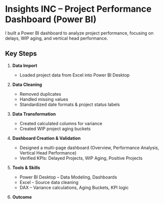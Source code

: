 # Insights INC – Project Performance Dashboard (Power BI)

I built a Power BI dashboard to analyze project performance, focusing on delays, WIP aging, and vertical head performance.

## Key Steps

1. **Data Import**  
   - Loaded project data from Excel into Power BI Desktop  

2. **Data Cleaning**  
   - Removed duplicates  
   - Handled missing values  
   - Standardized date formats & project status labels  

3. **Data Transformation**  
   - Created calculated columns for variance  
   - Created WIP project aging buckets  

4. **Dashboard Creation & Validation**  
   - Designed a multi-page dashboard (Overview, Performance Analysis, Vertical Head Performance)  
   - Verified KPIs: Delayed Projects, WIP Aging, Positive Projects

5. **Tools & Skills**  
   - Power BI Desktop – Data Modeling, Dashboards  
   - Excel – Source data cleaning  
   - DAX – Variance calculations, Aging Buckets, KPI logic

6. **Outcome**
   

